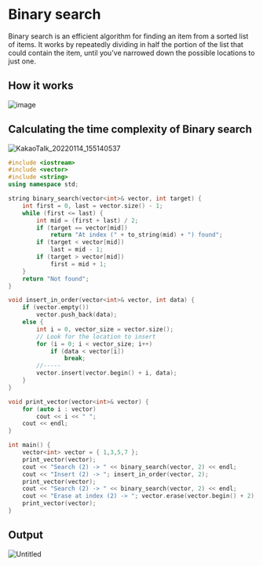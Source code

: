 # Binary search
Binary search is an efficient algorithm for finding an item from a sorted list of items. 
It works by repeatedly dividing in half the portion of the list that could contain the item, until you've narrowed down the possible locations to just one.

## How it works
![image](https://user-images.githubusercontent.com/67142421/149464404-17ab5222-a2bd-4f2a-9d0f-5ddf522979bc.png)


## Calculating the time complexity of Binary search
![KakaoTalk_20220114_155140537](https://user-images.githubusercontent.com/67142421/149464207-65f6178f-91bc-4c5a-9982-4d3da5a8ddd1.jpg)

~~~c++
#include <iostream>
#include <vector>
#include <string>
using namespace std;

string binary_search(vector<int>& vector, int target) {
	int first = 0, last = vector.size() - 1;
	while (first <= last) {
		int mid = (first + last) / 2;
		if (target == vector[mid])
			return "At index (" + to_string(mid) + ") found";
		if (target < vector[mid])
			last = mid - 1;
		if (target > vector[mid])
			first = mid + 1;
	}
	return "Not found";
}

void insert_in_order(vector<int>& vector, int data) {
	if (vector.empty())
		vector.push_back(data);
	else {
		int i = 0, vector_size = vector.size();
		// Look for the location to insert
		for (i = 0; i < vector_size; i++)
			if (data < vector[i])
				break;
		//-----
		vector.insert(vector.begin() + i, data);
	}
}

void print_vector(vector<int>& vector) {
	for (auto i : vector)
		cout << i << " ";
	cout << endl;
}

int main() {
	vector<int> vector = { 1,3,5,7 };
	print_vector(vector);
	cout << "Search (2) -> " << binary_search(vector, 2) << endl;
	cout << "Insert (2) -> "; insert_in_order(vector, 2);
	print_vector(vector);
	cout << "Search (2) -> " << binary_search(vector, 2) << endl;
	cout << "Erase at index (2) -> "; vector.erase(vector.begin() + 2);
	print_vector(vector);
}
~~~
## Output
![Untitled](https://user-images.githubusercontent.com/67142421/149461539-54a393b2-eb89-4fd0-9bd2-2e84cbb2e145.png)
